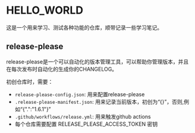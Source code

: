 # HELLO_WORLD

这是一个用来学习、测试各种功能的仓库，顺带记录一些学习笔记。

## release-please

release-please是一个可以自动化的版本管理工具，可以帮助你管理版本，并且在每次发布时自动化的生成你的CHANGELOG。

初创仓库时，需要：

- `release-please-config.json`: 用来配置release-please
- `.release-please-manifest.json`: 用来记录当前版本，初创为“{}”，否则,例如“{".":"1.6.1"}”
- `.github/workflows/release.yml`: 用来触发github actions
- 每个仓库需要配置 RELEASE_PLEASE_ACCESS_TOKEN 密钥
